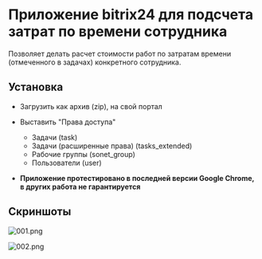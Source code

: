 
# Приложение bitrix24 для подсчета затрат по времени сотрудника

Позволяет делать расчет стоимости работ по затратам времени (отмеченного в задачах) конкретного сотрудника.

## Установка

- Загрузить как архив (zip), на свой портал

- Выставить "Права доступа"
    + Задачи (task)
    + Задачи (расширенные права) (tasks_extended)
    + Рабочие группы (sonet_group)
    + Пользователи (user)

- **Приложение протестировано в последней версии Google Chrome, в других работа не гарантируется**

## Скриншоты

![001.png](/screenshots/001.png?raw=true "Вид с логами")

![002.png](/screenshots/002.png?raw=true "Вид без логов")
